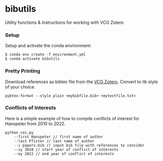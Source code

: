 # bibutils
Utility functions &amp; instructions for working with VCG Zotero

### Setup
Setup and activate the conda environment:
```shell
$ conda env create -f environment.yml
$ conda activate bibutils
```

### Pretty Printing 
Download references as bibtex file from the [VCG Zotero](https://www.zotero.org/groups/4672801/vcg-papers/library).
Convert to lib style of your choice.

```shell
pybtex-format --style plain <mybibfile.bib> <mytextfile.txt>
```

### Conflicts of Interests
Here is a simple example of how to compile conflicts of interest for Hanspeter from 2010 to 2022.

``` shell
python coi.py
    --first Hanspeter // first name of author
    --last Pfister // last name of author
    --i papers.bib // input bib file with references to consider
    --sy 2010 // start year of conflict of interests
    --ey 2022 // end year of conflict of interests
```
